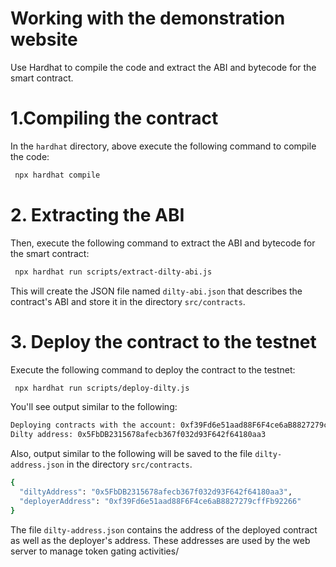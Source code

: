 # Working with the demonstration website

Use Hardhat to compile the code and extract the ABI and bytecode for the smart contract.

# 1.Compiling the contract

In the `hardhat` directory, above execute the following command to compile the code:

```bash
 npx hardhat compile
```

# 2. Extracting the ABI

Then, execute the following command to extract the ABI and bytecode for the smart contract:

```bash
 npx hardhat run scripts/extract-dilty-abi.js
```
This will create the JSON file named `dilty-abi.json` that  describes the contract's ABI and store it in the directory `src/contracts`.

# 3. Deploy the contract to the testnet

Execute the following command to deploy the contract to the testnet:

```bash
 npx hardhat run scripts/deploy-dilty.js
```

You'll see output similar to the following:

```bash
Deploying contracts with the account: 0xf39Fd6e51aad88F6F4ce6aB8827279cffFb92266
Dilty address: 0x5FbDB2315678afecb367f032d93F642f64180aa3
```

Also, output similar to the following will be saved to the file `dilty-address.json` in the directory `src/contracts`.  

```bash
{
  "diltyAddress": "0x5FbDB2315678afecb367f032d93F642f64180aa3",
  "deployerAddress": "0xf39Fd6e51aad88F6F4ce6aB8827279cffFb92266"
}
```

The file `dilty-address.json` contains the address of the deployed contract as well as the deployer's address.    These addresses are used by the web server to manage token gating activities/   

